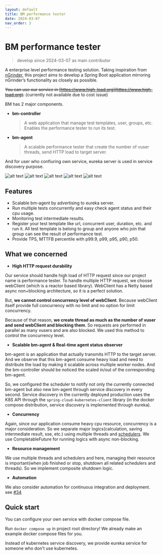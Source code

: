 ```yaml
---
layout: default
title: BM performance tester
date: 2024-03-07
nav_order: 3
---
```


# BM performance tester

> develop since 2024-03-07 as main contributor

A enterprise level performance testing solution. Taking inspiration from [nGrinder](https://github.com/naver/ngrinder), this project aims to develop a Spring Boot application mirroring nGrinder’s functionality as closely as possible.

~~You can use our service in [https://www.high-load.org](https://www.high-load.org).~~ (currently not available due to cost issue)

BM has 2 major components.
* **bm-controller**
  > A web application that manage test templates, user, groups, etc. Enables the performance tester to run its test.
* **bm-agent**
  > A scalable performance tester that create the number of vuser threads, send HTTP load to target server.

And for user who confiuring own service, eureka server is used in service discovery purpose.

![alt text](../../assets/benchmark/image.png)
![alt text](../../assets/benchmark/image-1.png)
![alt text](../../assets/benchmark/image-2.png)
![alt text](../../assets/benchmark/image-3.png)
![alt text](../../assets/benchmark/image-4.png)

## Features
* Scalable bm-agent by advertising to eureka server.
* Run multiple tests concurrently and easy check agent status and their cpu usage.
* Monitoring test intermediate results.
* Register your test template like url, concurrent user, duration, etc. and run it. All test template is belong to group and anyone who join that group can see the result of performance test.
* Provide TPS, MTTFB percentile with p99.9, p99, p95, p90, p50.

## What we concerned

* **High HTTP request durability**

Our service should handle high load of HTTP request since our project name is performance tester. To handle multiple HTTP request, we choose webClient (which is a reactor based library). WebClient has a Netty based async non+blocking architecture, so it is a perfect solution.

But, **we cannot control concurrency level of webClient**. Because webClient itself provide full concurrency with no limit and no option for limit concurrency.

Because of that reason, **we create thread as much as the number of vuser and send webClient and blocking them**. So requests are performed in parallel as many vusers and are also blocked. We used this method to control the concurrency level.

* **Scalable bm-agent & Real-time agent status observer**

bm-agent is an application that actually transmits HTTP to the target server.
And we observe that this bm-agent consume heavy load and need to distribute the load by making it scalable across multiple worker nodes. And the bm-controller should be noticed the scaled in/out of the corresponding bm-agent.

So, we configured the scheduler to notify not only the currently connected bm-agent but also new bm-agent through service discovery in every second.  Service discovery in the currently deployed production uses the K8S API through the `spring-cloud-kubernetes-client` library (in the docker compose distribution, service discovery is implemented through eureka).

* **Concurrency**

Again, since our application consume heavy cpu resource, concurrency is a major consideration. So we separate major logics(calculation, saving intermediate result, sse, etc.) using multiple threads and [schedulers](https://github.com/backend-tech-forge/benchmark/issues/61). We use CompletableFuture for running logics with async non-blocking.

* **Resource management**

We use multiple threads and schedulers and here, managing their resource is important(when job finished or stop, shutdown all related schedulers and threads). So we implement composite shutdown logic.

* **Automation**

We also consider automation for continuous integration and deployment. see [#34](https://github.com/backend-tech-forge/benchmark/issues/34)

## Quick start

You can configure your own service with docker compose file.

Run `docker compose up` in project root directory! We already make an example docker compose files for you.

Instead of kubernetes service discovery, we provide eureka service for someone who don't use kubernetes.
